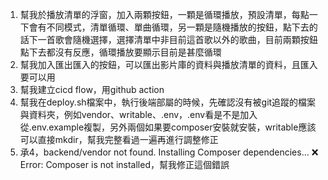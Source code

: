1. 幫我於播放清單的浮窗，加入兩顆按鈕，一顆是循環播放，預設清單，每點一下會有不同模式，清單循環、單曲循環，另一顆是隨機播放的按鈕，點下去的話下一首歌會隨機選擇，選擇清單中非目前這首歌以外的歌曲，目前兩顆按鈕點下去都沒有反應，循環播放要顯示目前是甚麼循環
2. 幫我加入匯出匯入的按鈕，可以匯出影片庫的資料與播放清單的資料，且匯入要可以用
3. 幫我建立cicd flow，用github action
4. 幫我在deploy.sh檔案中，執行後端部屬的時候，先確認沒有被git追蹤的檔案與資料夾，例如vendor、writable、.env，.env看是不是加入從.env.example複製，另外兩個如果要composer安裝就安裝，writable應該可以直接mkdir，幫我完整看過一遍再進行調整修正
5. 承4，backend/vendor not found. Installing Composer dependencies...
❌ Error: Composer is not installed，幫我修正這個錯誤
